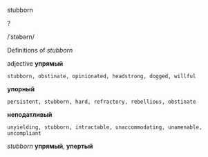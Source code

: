 stubborn

?

/ˈstəbərn/

Definitions of _stubborn_

adjective
**упрямый**

    stubborn, obstinate, opinionated, headstrong, dogged, willful
**упорный**

    persistent, stubborn, hard, refractory, rebellious, obstinate
**неподатливый**

    unyielding, stubborn, intractable, unaccommodating, unamenable, uncompliant

_stubborn_
**упрямый**, **упертый**